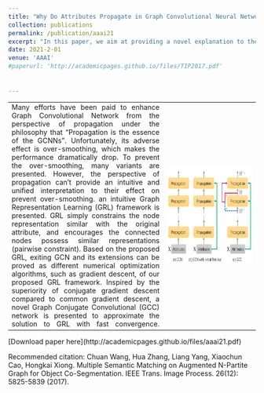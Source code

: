 ```yaml
---
title: "Why Do Attributes Propagate in Graph Convolutional Neural Networks?"
collection: publications
permalink: /publication/aaai21
excerpt: "In this paper, we aim at providing a novel explanation to the question of “Why do attributes propagate in GCNNs?”, which not only gives the essence of the oversmoothing, but also illustrates why the GCN extensions, including multiscale GCN and GCN with initial residual, can improve the performance. T<img src='/images/aaai22result.png' width='800' height='300' align=center>"
date: 2021-2-01
venue: 'AAAI'
#paperurl: 'http://academicpages.github.io/files/TIP2017.pdf'


---
```




<html>

  <table width="80%" style="margin-left: auto; margin-right: auto;">
    <tr>
      <td  width="50%" style="text-align:justify; text-justify:distribute-all-lines; text-align-last:justify">
      Many efforts have been paid to enhance Graph Convolutional Network from the perspective of propagation under the philosophy that “Propagation is the essence of the GCNNs”. Unfortunately, its adverse effect is over-smoothing, which makes the performance dramatically drop. To prevent the over-smoothing, many variants are presented. However, the perspective of propagation can’t provide an intuitive and unified interpretation to their effect on prevent over-smoothing.  an intuitive Graph Representation Learning (GRL) framework is presented. GRL simply constrains the node representation similar with the original attribute, and encourages the connected nodes possess similar representations (pairwise constraint). Based on the proposed GRL, exiting GCN and its extensions can be proved as different numerical optimization algorithms, such as gradient descent, of our proposed GRL framework. Inspired by the superiority of conjugate gradient descent compared to common gradient descent, a novel Graph Conjugate Convolutional (GCC) network is presented to approximate the solution to GRL with fast convergence.      
      </td>
      <td width="30%">
        <img src='/images/aaai21-2.png' width="300" height = "200" align=center>
      </td>
    </tr>
  </table>

</html>
[Download paper here](http://academicpages.github.io/files/aaai21.pdf)

Recommended citation: Chuan Wang, Hua Zhang, Liang Yang, Xiaochun Cao, Hongkai Xiong. Multiple Semantic Matching on Augmented N-Partite Graph for Object Co-Segmentation. IEEE Trans. Image Process. 26(12): 5825-5839 (2017).
